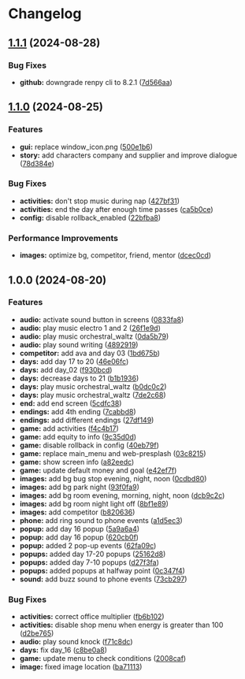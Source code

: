 # Changelog

## [1.1.1](https://github.com/remarkablegames/built-to-scale/compare/v1.1.0...v1.1.1) (2024-08-28)

### Bug Fixes

* **github:** downgrade renpy cli to 8.2.1 ([7d566aa](https://github.com/remarkablegames/built-to-scale/commit/7d566aad89c9d56351a035434d9cd34c3b9ac67f))

## [1.1.0](https://github.com/remarkablegames/built-to-scale/compare/v1.0.0...v1.1.0) (2024-08-25)

### Features

* **gui:** replace window_icon.png ([500e1b6](https://github.com/remarkablegames/built-to-scale/commit/500e1b6d2e1473723a38e343dea060ea9fd28105))
* **story:** add characters company and supplier and improve dialogue ([78d384e](https://github.com/remarkablegames/built-to-scale/commit/78d384ee97bcc361f3e70e11b6ad747adfcee5e7))

### Bug Fixes

* **activities:** don't stop music during nap ([427bf31](https://github.com/remarkablegames/built-to-scale/commit/427bf316e540adc368fb1444c9fda0ffffb2d5df))
* **activities:** end the day after enough time passes ([ca5b0ce](https://github.com/remarkablegames/built-to-scale/commit/ca5b0ce7695c15268c3a4cc080a7d4578db74eb9))
* **config:** disable rollback_enabled ([22bfba8](https://github.com/remarkablegames/built-to-scale/commit/22bfba80adb9b76c0023ec893d6bb4bb62594491))

### Performance Improvements

* **images:** optimize bg, competitor, friend, mentor ([dcec0cd](https://github.com/remarkablegames/built-to-scale/commit/dcec0cdb1c1b275652d0fdcbae32c16780e62298))

## 1.0.0 (2024-08-20)

### Features

- **audio:** activate sound button in screens ([0833fa8](https://github.com/remarkablegames/built-to-scale/commit/0833fa895bd1f292c097c6bb60ebec19ad143b0d))
- **audio:** play music electro 1 and 2 ([26f1e9d](https://github.com/remarkablegames/built-to-scale/commit/26f1e9dddfb77ad9bdb91e0d421c7a500eb8875a))
- **audio:** play music orchestral_waltz ([0da5b79](https://github.com/remarkablegames/built-to-scale/commit/0da5b79f129d6370182a42d40a94f71cdfa995ea))
- **audio:** play sound writing ([4892919](https://github.com/remarkablegames/built-to-scale/commit/48929191e0236d0279080a718be449bdf6feffcf))
- **competitor:** add ava and day 03 ([1bd675b](https://github.com/remarkablegames/built-to-scale/commit/1bd675bb68a1d11082ff6e8812422329f8cf37ee))
- **days:** add day 17 to 20 ([46e06fc](https://github.com/remarkablegames/built-to-scale/commit/46e06fc44e66ff97825f568ad766a34685dfd8d6))
- **days:** add day_02 ([f930bcd](https://github.com/remarkablegames/built-to-scale/commit/f930bcdd7b970ca16c6cc426e944731c507bc4b2))
- **days:** decrease days to 21 ([b1b1936](https://github.com/remarkablegames/built-to-scale/commit/b1b1936df3cc41ebb5b679166bd309f493c9c129))
- **days:** play music orchestral_waltz ([b0dc0c2](https://github.com/remarkablegames/built-to-scale/commit/b0dc0c2a056f31a2e269cafdce743e5608a25e05))
- **days:** play music orchestral_waltz ([7de2c68](https://github.com/remarkablegames/built-to-scale/commit/7de2c68c7ca697ca350b58b90160a346dde4a6ab))
- **end:** add end screen ([5cdfc38](https://github.com/remarkablegames/built-to-scale/commit/5cdfc384e19dfc1229d0f66c384c15af27bc7711))
- **endings:** add 4th ending ([7cabbd8](https://github.com/remarkablegames/built-to-scale/commit/7cabbd82236778e67fbcfb4b3db148e3213a01d5))
- **endings:** add different endings ([27df149](https://github.com/remarkablegames/built-to-scale/commit/27df149b1180341bf7e7631d5d0b5e12620df2cc))
- **game:** add activities ([f4c4b17](https://github.com/remarkablegames/built-to-scale/commit/f4c4b174351e89b87c8a1ddd83b4480e375aac16))
- **game:** add equity to info ([9c35d0d](https://github.com/remarkablegames/built-to-scale/commit/9c35d0d2a464c254a8c28cac166e0b55bc50f7da))
- **game:** disable rollback in config ([40eb79f](https://github.com/remarkablegames/built-to-scale/commit/40eb79f05587ae6d6876f26fe806a59d2b72182d))
- **game:** replace main_menu and web-presplash ([03c8215](https://github.com/remarkablegames/built-to-scale/commit/03c821551d0729a1dd73bd9dccd19aed763a91a8))
- **game:** show screen info ([a82eedc](https://github.com/remarkablegames/built-to-scale/commit/a82eedcfbe3a92927a47477fff0170a943f5ea43))
- **game:** update default money and goal ([e42ef7f](https://github.com/remarkablegames/built-to-scale/commit/e42ef7fd5d8862d6e5ca8a4c64a511ab451b1de6))
- **images:** add bg bug stop evening, night, noon ([0cdbd80](https://github.com/remarkablegames/built-to-scale/commit/0cdbd80d571bb50bb9aa26ef9349708db5c6cd68))
- **images:** add bg park night ([93f0fa9](https://github.com/remarkablegames/built-to-scale/commit/93f0fa96aa55cd05a1022bd1f5c13e834927a4b2))
- **images:** add bg room evening, morning, night, noon ([dcb9c2c](https://github.com/remarkablegames/built-to-scale/commit/dcb9c2cebd8ddc9026a6d443e96cf100c10d2cc8))
- **images:** add bg room night light off ([8bf1e89](https://github.com/remarkablegames/built-to-scale/commit/8bf1e894357ecc0f647b3e35b065b03b8b685b3a))
- **images:** add competitor ([b820636](https://github.com/remarkablegames/built-to-scale/commit/b8206364d7d0868b0606f662e923cc5fcd5264b5))
- **phone:** add ring sound to phone events ([a1d5ec3](https://github.com/remarkablegames/built-to-scale/commit/a1d5ec386e568e17ca8bfbea39a0b5730e0f0d39))
- **popup:** add day 16 popup ([5a9a6a4](https://github.com/remarkablegames/built-to-scale/commit/5a9a6a4d3f78750b9305b71f65b6577cf9b96abd))
- **popup:** add day 16 popup ([620cb0f](https://github.com/remarkablegames/built-to-scale/commit/620cb0f491ca841ec6c5bee794acf603b2e889c5))
- **popup:** added 2 pop-up events ([62fa09c](https://github.com/remarkablegames/built-to-scale/commit/62fa09ccb8248607ac7d3033a0f1b9342082bdcb))
- **popups:** added day 17-20 popups ([25162d8](https://github.com/remarkablegames/built-to-scale/commit/25162d8ef681de8dbe17e01dc8ce0cd1bafb8a22))
- **popups:** added day 7-10 popups ([d27f3fa](https://github.com/remarkablegames/built-to-scale/commit/d27f3fa38152d9f62153424413845df351da411e))
- **popups:** added popups at halfway point ([0c347f4](https://github.com/remarkablegames/built-to-scale/commit/0c347f4bf680bff7319c286f04d2850d28729124))
- **sound:** add buzz sound to phone events ([73cb297](https://github.com/remarkablegames/built-to-scale/commit/73cb297710b6f0b3f73e46a49a5d796bd88c3bc3))

### Bug Fixes

- **activities:** correct office multiplier ([fb6b102](https://github.com/remarkablegames/built-to-scale/commit/fb6b1028695237f898c623fc3a117678ab27f646))
- **activities:** disable shop menu when energy is greater than 100 ([d2be765](https://github.com/remarkablegames/built-to-scale/commit/d2be765c982343629fca82e6bc062d5379b36d11))
- **audio:** play sound knock ([f71c8dc](https://github.com/remarkablegames/built-to-scale/commit/f71c8dc26cbab7fc39bd0dc5a1cedca8063161d9))
- **days:** fix day_16 ([c8be0a8](https://github.com/remarkablegames/built-to-scale/commit/c8be0a81b9f7539e2272e63305f5e8c804b3ab3b))
- **game:** update menu to check conditions ([2008caf](https://github.com/remarkablegames/built-to-scale/commit/2008caf8f6d10a174378446efd103329e72c4a82))
- **image:** fixed image location ([ba71113](https://github.com/remarkablegames/built-to-scale/commit/ba7111369a1ca179050d222ca3f6ca7f283b3996))

